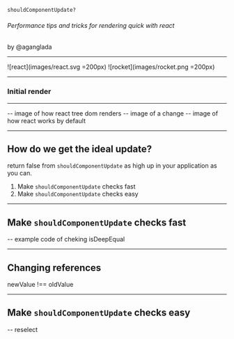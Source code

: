 `shouldComponentUpdate?`

###### Performance tips and tricks for rendering quick with react

by @aganglada

---

![react](images/react.svg =200px)
![rocket](images/rocket.png =200px)

---

### Initial render

---





-- image of how react tree dom renders
-- image of a change
-- image of how react works by default


---

## How do we get the ideal update?

return false from `shouldComponentUpdate` as high up in your application as you can.

1. Make `shouldComponentUpdate` checks fast
2. Make `shouldComponentUpdate` checks easy

---

## Make `shouldComponentUpdate` checks fast

-- example code of cheking isDeepEqual

---

## Changing references

newValue !== oldValue

---

## Make `shouldComponentUpdate` checks easy

-- reselect

